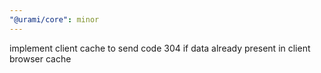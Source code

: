 ```yaml
---
"@urami/core": minor
---
```


implement client cache to send code 304 if data already present in client browser cache
